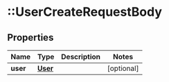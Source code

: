 # ::UserCreateRequestBody

## Properties
Name | Type | Description | Notes
------------ | ------------- | ------------- | -------------
**user** | [**User**](User.md) |  | [optional] 


